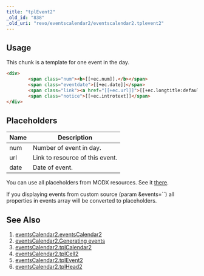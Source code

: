 ```yaml
---
title: "tplEvent2"
_old_id: "838"
_old_uri: "revo/eventscalendar2/eventscalendar2.tplevent2"
---
```


## Usage

This chunk is a template for one event in the day.

``` html
<div>
        <span class="num"><b>[[+ec.num]].</b></span>
        <span class="eventdate">[[+ec.date]]</span>
        <span class="link"><a href="[[+ec.url]]">[[+ec.longtitle:default=`[[+ec.pagetitle]]`]]</a></span>
        <span class="notice">[[+ec.introtext]]</span>
</div>
```

## Placeholders

| Name | Description                     |
| ---- | ------------------------------- |
| num  | Number of event in day.         |
| url  | Link to resource of this event. |
| date | Date of event.                  |

You can use all placeholders from MODX resources. See it [there](http://rtfm.modx.com/display/revolution20/Resources).

If you displaying events from custom source (param &events=``) all properties in events array will be converted to placeholders.

## See Also

1. [eventsCalendar2.eventsCalendar2](extras/eventscalendar2/eventscalendar2.eventscalendar2)
2. [eventsCalendar2.Generating events](extras/eventscalendar2/eventscalendar2.generating-events)
3. [eventsCalendar2.tplCalendar2](extras/eventscalendar2/eventscalendar2.tplcalendar2)
4. [eventsCalendar2.tplCell2](extras/eventscalendar2/eventscalendar2.tplcell2)
5. [eventsCalendar2.tplEvent2](extras/eventscalendar2/eventscalendar2.tplevent2)
6. [eventsCalendar2.tplHead2](extras/eventscalendar2/eventscalendar2.tplhead2)
